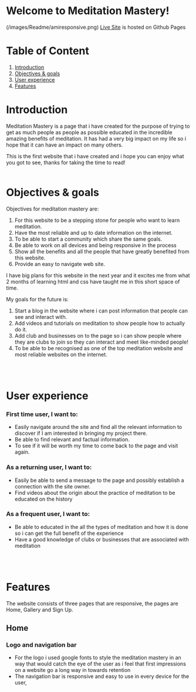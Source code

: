 # Welcome to Meditation Mastery!


(/images/Readme/amiresponsive.png)
[Live Site](https://d0nie1998.github.io/Meditation-mastery/) is hosted on Github Pages

# Table of Content
1. [Introduction](#introduction)
2. [Objectives & goals](#objectives--goals)
3. [User experience](#user--experience)
4. [Features](#features)

# Introduction

Meditation Mastery is a page that i have created for the purpose of trying to  get as much people as people as possible educated in the incredible amazing benefits of meditation. It has had a very big impact on my life so i hope that it can have an impact on many others.

This is the first website that i have created and i hope you can enjoy what you got to see, thanks for taking the time to read!
<br />
<br />


# Objectives & goals

Objectives for meditation mastery are:

1. For this website to be a stepping stone for people who want to learn meditation.
2. Have the most reliable and up to date information on the internet.
3. To be able to start a community which share the same goals.
4. Be able to work on all devices and being responsive in the process
5. Show all the benefits and all the people that have greatly benefited from this website.
6. Provide an easy to navigate web site.

I have big plans for this website in the next year and it excites me from what 2 months of learning html and css have taught me in this short space of time.

My goals for the future is:

1. Start a blog in the website where i can post information that people can see and interact with.
2. Add videos and tutorials on meditation to show people how to actually do it.
3. Add club and businesses  on to the page so i can show people where they are clubs to join so they can 
interact and meet like-minded people!
4. To be able to be recognised as one of the top meditation website and most reliable websites on the internet.

<br />
<br />

# User experience 
###  First time user, I want to:

- Easily navigate around the site and find all the relevant information to discover if I am interested in bringing my project there.
- Be able to find relevant and factual information.
- To see if it will be worth my time to come back to the page and visit again.

### As a returning user, I want to:
- Easily be able to send a message to the page and possibly establish a connection with the site owner.
- Find videos about the origin about the practice of meditation to be educated on the history

### As a frequent user, I want to: 
- Be able to educated in the all the types of meditation and how it is done so i can get the full benefit of the experience
-  Have a good knowledge of clubs or businesses that are associated with meditation

<br />
<br />

# Features
The website consists of three pages that are responsive, the pages are Home, Gallery and Sign Up.

## Home

### Logo and navigation bar
- For the logo i used google fonts to style the meditation mastery in an way that would catch the eye of the user as i feel that first impressions on a website go a long way in towards retention
- The navigation bar is responsive and easy to use in every device for the user, 